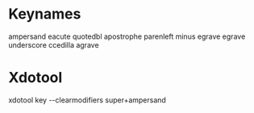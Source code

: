 # Keynames
ampersand
eacute
quotedbl
apostrophe
parenleft
minus
egrave
egrave
underscore
ccedilla
agrave

# Xdotool
xdotool key --clearmodifiers super+ampersand
